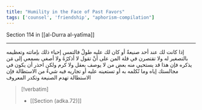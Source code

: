 ```yaml
---
title: "Humility in the Face of Past Favors"
tags: ['counsel', 'friendship', "aphorism-compilation"]
---
```


 Section 114 in [[al-Durra al-yatīma]]

---
إذا كانت لك عند أحد صنيعةٌ أو كان لك عليه طولٌ فالتمس إحياء ذلك بإماتته وتعظيمه بالتصغير له ولا تقتصرن في قلة المن على أنْ تقول لا أذكرُهُ ولا أصغي بسمعي إلى مَن يذكره فإن هذا قد يستحيي منه بعض من لا يوصف بعقل ولا كرم ولكن احذر أن يكون في مجالستك إياه وما تُكلمه به أو تستعينه عليه أو تجاريه فيه شيءٌ من الاستطالة فإن الاستطالة تهدم الصنيعة وتكدر المعروف

> [!verbatim]
> - [[Section (adka.72)]]
